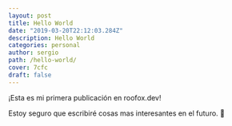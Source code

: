 ```yaml
---
layout: post
title: Hello World
date: "2019-03-20T22:12:03.284Z"
description: Hello World
categories: personal
author: sergio
path: /hello-world/
cover: 7cfc
draft: false
---
```


¡Esta es mi primera publicación en roofox.dev!

Estoy seguro que escribiré cosas mas interesantes en el futuro. 🤔
